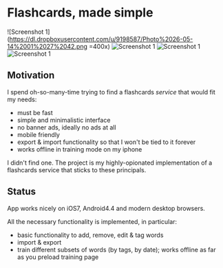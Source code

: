 # Flashcards, made simple

![Screenshot 1](https://dl.dropboxusercontent.com/u/9198587/Photo%2026-05-14%2001%2027%2042.png =400x)
![Screenshot 1](https://dl.dropboxusercontent.com/u/9198587/Photo%2026-05-14%2001%2028%2006.png)
![Screenshot 1](https://dl.dropboxusercontent.com/u/9198587/Photo%2026-05-14%2001%2030%2035.png)
![Screenshot 1](https://dl.dropboxusercontent.com/u/9198587/Photo%2026-05-14%2001%2032%2055.png)

## Motivation

I spend oh-so-many-time trying to find a flashcards *service* that would fit my needs:
- must be fast
- simple and minimalistic interface
- no banner ads, ideally no ads at all
- mobile friendly
- export & import functionality so that I won't be tied to it forever
- works offline in training mode on my iphone

I didn't find one. The project is my highly-opionated implementation of a flashcards service that sticks to these principals.

## Status

App works nicely on iOS7, Android4.4 and modern desktop browsers.

All the necessary functionality is implemented, in particular:
- basic functionality to add, remove, edit & tag words
- import & export
- train different subsets of words (by tags, by date); works offline as far as you preload training page
